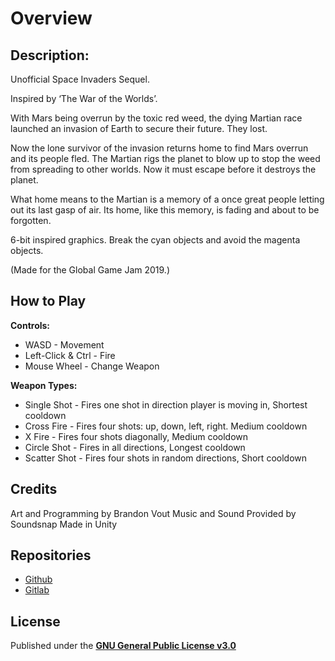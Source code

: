 # Overview
## Description:
Unofficial Space Invaders Sequel.

Inspired by ‘The War of the Worlds’.

With Mars being overrun by the toxic red weed, the dying Martian race launched an invasion of Earth to secure their future. They lost.

Now the lone survivor of the invasion returns home to find Mars overrun and its people fled. The Martian rigs the planet to blow up to stop the weed from spreading to other worlds. Now it must escape before it destroys the planet.

What home means to the Martian is a memory of a once great people letting out its last gasp of air. Its home, like this memory, is fading and about to be forgotten.

6-bit inspired graphics. Break the cyan objects and avoid the magenta objects.

(Made for the Global Game Jam 2019.)

## How to Play
**Controls:**
- WASD - Movement
- Left-Click & Ctrl - Fire
- Mouse Wheel - Change Weapon

**Weapon Types:**
- Single Shot - Fires one shot in direction player is moving in, Shortest cooldown
- Cross Fire - Fires four shots: up, down, left, right. Medium cooldown
- X Fire - Fires four shots diagonally, Medium cooldown
- Circle Shot - Fires in all directions, Longest cooldown
- Scatter Shot - Fires four shots in random directions, Short cooldown

## Credits
Art and Programming by Brandon Vout
Music and Sound Provided by Soundsnap
Made in Unity

## Repositories
- [Github](https://github.com/BrandonVout/sorcererking)
- [Gitlab](https://gitlab.com/BrandonVout/sorcererking)

## License
Published under the **[GNU General Public License v3.0](./LICENSE)**
